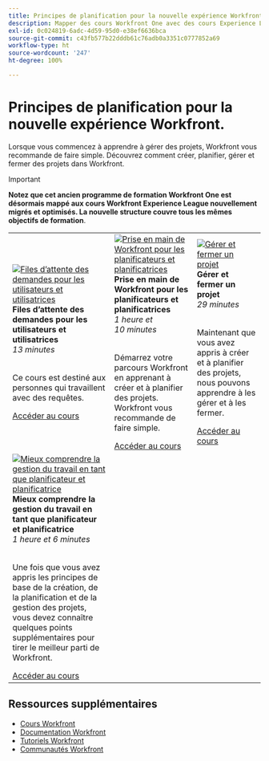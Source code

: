 ```yaml
---
title: Principes de planification pour la nouvelle expérience Workfront, Parties 1 et 2
description: Mapper des cours Workfront One avec des cours Experience League
exl-id: 0c024819-6adc-4d59-95d0-e38ef6636bca
source-git-commit: c43fb577b22dddb61c76adb0a3351c0777852a69
workflow-type: ht
source-wordcount: '247'
ht-degree: 100%

---
```


# Principes de planification pour la nouvelle expérience Workfront.

Lorsque vous commencez à apprendre à gérer des projets, Workfront vous recommande de faire simple. Découvrez comment créer, planifier, gérer et fermer des projets dans Workfront.

>[!IMPORTANT]
>
>**Notez que cet ancien programme de formation Workfront One est désormais mappé aux cours Workfront Experience League nouvellement migrés et optimisés.  La nouvelle structure couvre tous les mêmes objectifs de formation**.

<table>
  <tr>
   <td>
      <a href="https://experienceleague.adobe.com/?recommended=Workfront-U-1-2022.1.planners">
      <img alt="Files d’attente des demandes pour les utilisateurs et utilisatrices" src="https://cdn.experienceleague.adobe.com/thumb/request-queues-for-users.png"/>
      </a>
      <div>
         <strong>Files d’attente des demandes pour les utilisateurs et utilisatrices</strong></a>
<br/><em>13 minutes</em>
      </div>
      <p>
        <br/>
Ce cours est destiné aux personnes qui travaillent avec des requêtes.
      </p>
      <a  rel="noreferrer" target="_blank" href="https://experienceleague.adobe.com/?recommended=Workfront-U-1-2022.2.request-queues" class="spectrum-Button spectrum-Button--primary spectrum-Button--sizeM">
<span class="spectrum-Button-label has-no-wrap has-text-weight-bold">Accéder au cours</span>
</a>
   </td>   
   <td>
      <a href="https://experienceleague.adobe.com/?recommended=Workfront-U-1-2022.1.planners">
      <img alt="Prise en main de Workfront pour les planificateurs et planificatrices" src="https://cdn.experienceleague.adobe.com/thumb/get-started-with-workfront-for-planners.png"/>
      </a>
      <div>
         <strong>Prise en main de Workfront pour les planificateurs et planificatrices</strong></a>
<br/><em>1 heure et 10 minutes</em>
      </div>
      <p>
        <br/>
Démarrez votre parcours Workfront en apprenant à créer et à planifier des projets. Workfront vous recommande de faire simple.
      </p>
      <a  rel="noreferrer" target="_blank" href="https://experienceleague.adobe.com/?recommended=Workfront-U-1-2022.1.planners" class="spectrum-Button spectrum-Button--primary spectrum-Button--sizeM">
<span class="spectrum-Button-label has-no-wrap has-text-weight-bold">Accéder au cours</span>
</a>
   </td>
    <td>
      <a href="https://experienceleague.adobe.com/?recommended=Workfront-U-1-2022.2.planners">
      <img alt="Gérer et fermer un projet" src="https://cdn.experienceleague.adobe.com/thumb/manage-and-close-a-project.png"/>
      </a>
      <div>
         <strong>Gérer et fermer un projet</strong></a>
<br/><em>29 minutes</em>
      </div>
      <p>
        <br/>
Maintenant que vous avez appris à créer et à planifier des projets, nous pouvons apprendre à les gérer et à les fermer.
      </p>
      <a  rel="noreferrer" target="_blank" href="https://experienceleague.adobe.com/?recommended=Workfront-U-1-2022.2.planners" class="spectrum-Button spectrum-Button--primary spectrum-Button--sizeM">
<span class="spectrum-Button-label has-no-wrap has-text-weight-bold">Accéder au cours</span>
</a>
   </td>
  </tr>
  <tr>
   <td>
      <a href="https://experienceleague.adobe.com/?recommended=Workfront-U-1-2022.3.planners">
      <img alt="Mieux comprendre la gestion du travail en tant que planificateur et planificatrice" src="https://cdn.experienceleague.adobe.com/thumb/further-understanding-of-managing-work-as-a-planner.png"/>
      </a>
      <div>
         <strong>Mieux comprendre la gestion du travail en tant que planificateur et planificatrice</strong></a>
<br/><em>1 heure et 6 minutes</em>
      </div>
      <p>
        <br/>
Une fois que vous avez appris les principes de base de la création, de la planification et de la gestion des projets, vous devez connaître quelques points supplémentaires pour tirer le meilleur parti de Workfront.
      </p>
      <a  rel="noreferrer" target="_blank" href="https://experienceleague.adobe.com/?recommended=Workfront-U-1-2022.3.planners" class="spectrum-Button spectrum-Button--primary spectrum-Button--sizeM">
<span class="spectrum-Button-label has-no-wrap has-text-weight-bold">Accéder au cours</span>
</a>
   </td>
  </tr>

</table>

## Ressources supplémentaires

* [Cours Workfront](https://experienceleague.adobe.com/?lang=fr&amp;Solution=Workfront#courses)
* [Documentation Workfront](https://experienceleague.adobe.com/docs/workfront.html?lang=fr)
* [Tutoriels Workfront](https://experienceleague.adobe.com/docs/workfront-learn/tutorials-workfront/home.html?lang=fr)
* [Communautés Workfront](https://experienceleaguecommunities.adobe.com/t5/workfront/ct-p/workfront)
